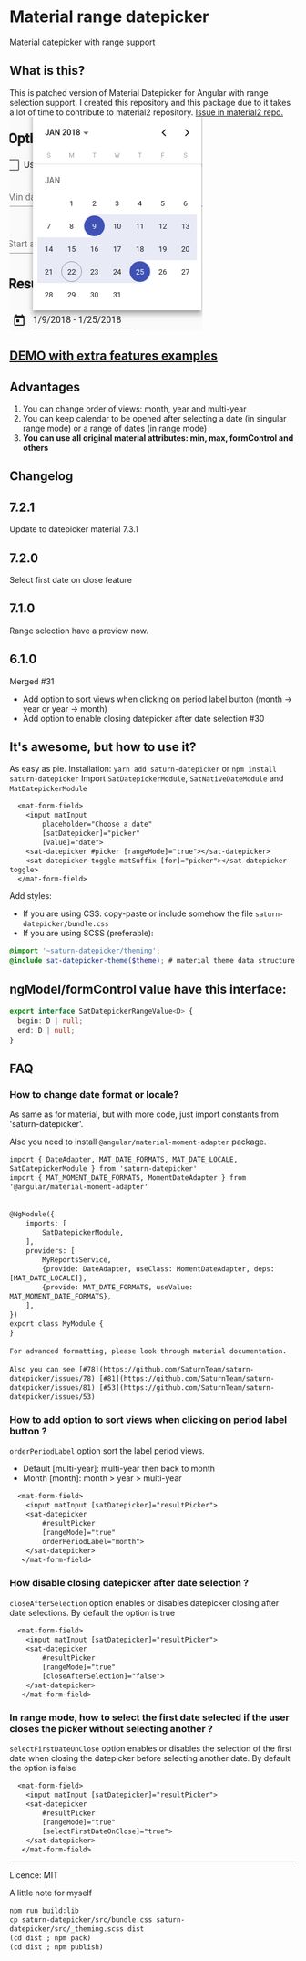 # Material range datepicker
Material datepicker with range support
## What is this?

This is patched version of Material Datepicker for Angular with range selection support.
I created this repository and this package due to it takes a lot of time to contribute to material2 repository.
[Issue in material2 repo.](https://github.com/angular/material2/issues/4763)
![Material date range picker](screenshot.png)
## [DEMO with extra features examples](https://stackblitz.com/edit/angular-4cfnyl)
## Advantages
1) You can change order of views: month, year and multi-year
2) You can keep calendar to be opened after selecting a date (in singular range mode) or a range of dates (in range mode)
3) **You can use all original material attributes: min, max, formControl and others**

## Changelog
## 7.2.1
Update to datepicker material 7.3.1
## 7.2.0
Select first date on close feature
## 7.1.0
Range selection have a preview now.
## 6.1.0
Merged #31
* Add option to sort views when clicking on period label button (month -> year or year -> month)
* Add option to enable closing datepicker after date selection #30

## It's awesome, but how to use it?

As easy as pie.
Installation: `yarn add saturn-datepicker` or `npm install saturn-datepicker`
Import `SatDatepickerModule`, `SatNativeDateModule` and `MatDatepickerModule`
```angular2html
  <mat-form-field>
    <input matInput
        placeholder="Choose a date"
        [satDatepicker]="picker"
        [value]="date">
    <sat-datepicker #picker [rangeMode]="true"></sat-datepicker>
    <sat-datepicker-toggle matSuffix [for]="picker"></sat-datepicker-toggle>
  </mat-form-field>
```

Add styles:
* If you are using CSS: copy-paste or include somehow the file `saturn-datepicker/bundle.css`
* If you are using SCSS (preferable):
```scss
@import '~saturn-datepicker/theming';
@include sat-datepicker-theme($theme); # material theme data structure https://material.angular.io/guide/theming#defining-a-custom-theme
```

## ngModel/formControl value have this interface:
```typescript
export interface SatDatepickerRangeValue<D> {
  begin: D | null;
  end: D | null;
}
```
## FAQ
### How to change date format or locale?
As same as for material, but with more code, just import constants from 'saturn-datepicker'.

Also you need to install `@angular/material-moment-adapter` package.
```
import { DateAdapter, MAT_DATE_FORMATS, MAT_DATE_LOCALE, SatDatepickerModule } from 'saturn-datepicker'
import { MAT_MOMENT_DATE_FORMATS, MomentDateAdapter } from '@angular/material-moment-adapter'


@NgModule({
    imports: [
        SatDatepickerModule,
    ],
    providers: [
        MyReportsService,
        {provide: DateAdapter, useClass: MomentDateAdapter, deps: [MAT_DATE_LOCALE]},
        {provide: MAT_DATE_FORMATS, useValue: MAT_MOMENT_DATE_FORMATS},
    ],
})
export class MyModule {
}

For advanced formatting, please look through material documentation.

Also you can see [#78](https://github.com/SaturnTeam/saturn-datepicker/issues/78) [#81](https://github.com/SaturnTeam/saturn-datepicker/issues/81) [#53](https://github.com/SaturnTeam/saturn-datepicker/issues/53)

```

### How to add option to sort views when clicking on period label button ?
`orderPeriodLabel` option sort the label period views.
- Default [multi-year]: multi-year then back to month
- Month [month]: month > year > multi-year

```angular2html
  <mat-form-field>
    <input matInput [satDatepicker]="resultPicker">
    <sat-datepicker
        #resultPicker
        [rangeMode]="true"
        orderPeriodLabel="month">
    </sat-datepicker>
   </mat-form-field>
```

### How disable closing datepicker after date selection ?
`closeAfterSelection` option enables or disables datepicker closing after date selections. By default the option is true

```angular2html
  <mat-form-field>
    <input matInput [satDatepicker]="resultPicker">
    <sat-datepicker
        #resultPicker
        [rangeMode]="true"
        [closeAfterSelection]="false">
    </sat-datepicker>
   </mat-form-field>
```

### In range mode, how to select the first date selected if the user closes the picker without selecting another ?
`selectFirstDateOnClose` option enables or disables the selection of the first date when closing the datepicker before selecting another date.
By default the option is false

```angular2html
  <mat-form-field>
    <input matInput [satDatepicker]="resultPicker">
    <sat-datepicker
        #resultPicker
        [rangeMode]="true"
        [selectFirstDateOnClose]="true">
    </sat-datepicker>
   </mat-form-field>
```

---
Licence: MIT

A little note for myself
```shell
npm run build:lib
cp saturn-datepicker/src/bundle.css saturn-datepicker/src/_theming.scss dist
(cd dist ; npm pack)
(cd dist ; npm publish)
```
